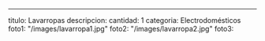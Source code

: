 ---
titulo: Lavarropas
descripcion: 
cantidad: 1
categoria: Electrodomésticos
foto1: "/images/lavarropa1.jpg"
foto2: "/images/lavarropa2.jpg"
foto3: 
